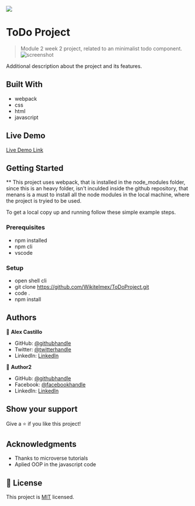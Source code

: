 ![](https://img.shields.io/badge/Microverse-blueviolet)

# ToDo Project

> Module 2 week 2 project, related to an minimalist todo component.
> ![screenshot](https://user-images.githubusercontent.com/59240486/134375861-dd71b9d8-82fb-42ed-97c2-bee8359ba393.png)

Additional description about the project and its features.

## Built With

- webpack
- css
- html
- javascript

## Live Demo

[Live Demo Link](https://livedemo.com)


## Getting Started

** This project uses webpack, that is installed in the node_modules folder, since this is an heavy folder, isn't inculded inside the github repository, that menans is a must to install all the node modules in the local machine, where the project is tryied to be used.


To get a local copy up and running follow these simple example steps.

### Prerequisites
- npm installed
- npm cli
- vscode

### Setup
- open shell cli
- git clone https://github.com/Wikitelmex/ToDoProject.git
- code .
- npm install

## Authors

👤 **Alex Castillo**

- GitHub: [@githubhandle](https://github.com/githubhandle)
- Twitter: [@twitterhandle](https://twitter.com/twitterhandle)
- LinkedIn: [LinkedIn](https://linkedin.com/in/linkedinhandle)

👤 **Author2**

- GitHub: [@githubhandle](https://github.com/Wikitelmex)
- Facebook: [@facebookhandle](https://www.facebook.com/alex.wikitelmex/)
- LinkedIn: [LinkedIn](https://www.linkedin.com/in/alejandro-castillo-6849131a9/)

## Show your support

Give a ⭐️ if you like this project!

## Acknowledgments

- Thanks to microverse tutorials
- Aplied OOP in the javascript code

## 📝 License

This project is [MIT](./MIT.md) licensed.
